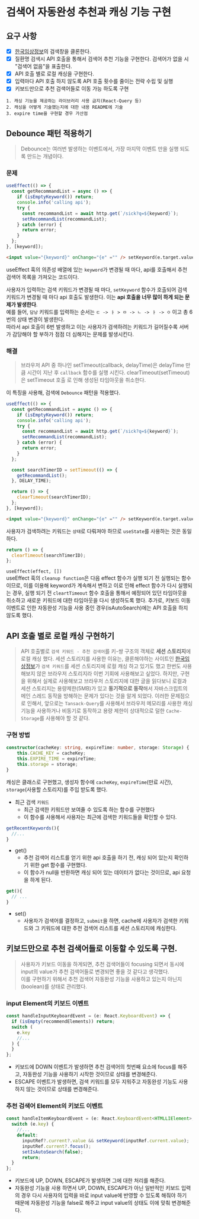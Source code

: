 # 검색어 자동완성 추천과 캐싱 기능 구현

## 요구 사항

- [x] [한국임상정보](https://clinicaltrialskorea.com/)의 검색창을 클론한다.
- [x] 질환명 검색시 API 호출을 통해서 검색어 추천 기능을 구현한다. 검색어가 없을 시 "검색어 없음"을 표출한다.
- [x] API 호출 별로 로컬 캐싱을 구현한다.
- [x] 입력마다 API 호출 하지 않도록 API 호출 횟수를 줄이는 전략 수립 및 실행
- [x] 키보드만으로 추천 검색어들로 이동 가능 하도록 구현

```text
1. 캐싱 기능을 제공하는 라이브러리 사용 금지(React-Query 등)
2. 캐싱을 어떻게 기술했는지에 대한 내용 README에 기술
3. expire time을 구현할 경우 가산점
```

## Debounce 패턴 적용하기

> Debounce는 여러번 발생하는 이벤트에서, 가장 마지막 이벤트 만을 실행 되도록 만드는 개념이다.

### 문제

```ts
useEffect(() => {
  const getRecommandList = async () => {
    if (isEmptyKeyword()) return;
    console.info('calling api');
    try {
      const recommandList = await http.get(`/sick?q=${keyword}`);
      setRecommandList(recommandList);
    } catch (error) {
      return error;
    }
  };
}, [keyword]);
```

```html
<input value="{keyword}" onChange="{e" ="" /> setKeyword(e.target.value)} />
```

useEffect 훅의 의존성 배열에 있는 `keyword`가 변경될 때 마다, api를 호출해서 추천 검색어 목록을 가져오는 코드이다.

사용자가 입력하는 검색 키워드가 변경될 때 마다, `setKeyword` 함수가 호출되어 검색 키워드가 변경될 때 마다 api 호출도 발생한다.
이는 **api 호출을 너무 많이 하게 되는 문제가 발생한다**.  
예를 들어, `담낭` 키워드를 입력하는 순서는 `ㄷ -> ㅏ > ㅁ -> ㄴ -> ㅏ -> ㅇ` 이고 총 6번의 상태 변경이 발생한다.  
따라서 api 호출이 6번 발생하고 이는 사용자가 검색하려는 키워드가 길어질수록 서버가 감당해야 할 부하가 점점 더 심해지는 문제를 발생시킨다.

### 해결

> 브라우저 API 중 하나인 setTimeout(callback, delayTime)은 delayTime 만큼 시간이 지난 후 `callback` 함수를 실행 시킨다.
> clearTimeout(setTimeout)은 setTimeout 호출 로 인해 생성된 타임아웃을 취소한다.

이 특징을 사용해, 검색에 `Debounce` 패턴을 적용했다.

```ts
useEffect(() => {
  const getRecommandList = async () => {
    if (isEmptyKeyword()) return;
    console.info('calling api');
    try {
      const recommandList = await http.get(`/sick?q=${keyword}`);
      setRecommandList(recommandList);
    } catch (error) {
      return error;
    }
  };

  const searchTimerID = setTimeout(() => {
    getRecommandList();
  }, DELAY_TIME);

  return () => {
    clearTimeout(searchTimerID);
  };
}, [keyword]);
```

```html
<input value="{keyword}" onChange="{e" ="" /> setKeyword(e.target.value)} />
```

사용자가 검색하려는 키워드는 `상태`로 다뤄져야 하므로 `useState`를 사용하는 것은 동일하다.

```ts
return () => {
  clearTimeout(searchTimerID);
};
```

`useEffect(effect, [])`  
useEffect 훅의 `cleanup function`은 다음 effect 함수가 실행 되기 전 실행되는 함수이므로, 이를 이용해 keyword가 계속해서 변하고 이로 인해 effect 함수가 다시 실행되는 경우, 실행 되기 전 `cleartTimeout` 함수 호출을 통해서 예정되어 있던 타임아웃을 취소하고 새로운 키워드에 대한 타임아웃을 다시 생성하도록 했다.
추가로, 키보드 이동 이벤트로 인한 자동완성 기능을 사용 중인 경우(isAutoSearch)에는 API 호출을 하지 않도록 했다.

## API 호출 별로 로컬 캐싱 구현하기

> API 호출별로 `검색 키워드 - 추천 검색어`를 키-쌍 구조의 객체로 **세션 스토리지**에 로컬 캐싱 했다. 세션 스토리지를 사용한 이유는, 클론해야하는 사이트인 [한국임상정보](https://clinicaltrialskorea.com/)가 `검색 키워드`를 세션 스토리지에 로컬 캐싱 하고 있기도 했고 한번도 사용해보지 않은 브라우저 스토리지라 이번 기회에 사용해보고 싶었다. 하지만, 구현을 위해서 실제로 사용해보고 브라우저 스토리지에 대한 글을 읽다보니 로컬과 세션 스토리지는 용량제한(5MB)가 있고 **동기적으로 동작**해서 자바스크립트의 메인 스레드 동작을 방해하는 문제가 있다는 것을 알게 되었다. 이러한 문제점으로 인해서, 앞으로는 `Tansack-Query`를 사용해서 브라우저 메모리를 사용한 캐싱기능을 사용하거나 비동기로 동작하고 용량 제한이 상대적으로 덜한 `Cache-Storage`를 사용해야 할 것 같다.

### 구현 방법

```ts
constructor(cacheKey: string, expireTime: number, storage: Storage) {
    this.CACHE_KEY = cacheKey;
    this.EXPIRE_TIME = expireTime;
    this.storage = storage;
}
```

캐싱은 클래스로 구현했고, 생성자 함수에 `cacheKey`, `expireTime`(만료 시간), `storage`(사용할 스토리지)를 주입 받도록 했다.

- 최근 검색 `키워드`
  - 최근 검색한 키워드만 보여줄 수 있도록 하는 함수를 구현했다
  - 이 함수를 사용해서 사용자는 최근에 검색한 키워드들을 확인할 수 있다.

```ts
getRecentKeywords(){
  //...
}
```

- get()
  - 추천 검색어 리스트를 얻기 위한 api 호출을 하기 전, 캐싱 되어 있는지 확인하기 위한 get 함수를 구현했다.
  - 이 함수가 null을 반환하면 캐싱 되어 있는 데이터가 없다는 것이므로, api 요청을 하게 된다.

```ts
get(){
  // ...
}
```

- set()
  - 사용자가 검색어를 결정하고, `submit`을 하면, cache에 사용자가 검색한 키워드와 그 키워드에 대한 추천 검색어 리스트를 세션 스토리지에 캐싱한다.

## 키보드만으로 추천 검색어들로 이동할 수 있도록 구현.

> 사용자가 키보드 이동을 하게되면, 추천 검색어들이 focusing 되면서 동시에 input의 value가 추천 검색어들로 변경되면 좋을 것 같다고 생각했다.  
> 이를 구현하기 위해서 추천 검색어 자동완성 기능을 사용하고 있는지 아닌지(boolean)를 상태로 관리했다.

### input Element의 키보드 이벤트

```ts
const handleInputKeyboardEvent = (e: React.KeyboardEvent) => {
  if (isEmpty(recommendElements)) return;
  switch (
    e.key
    //...
  ) {
  }
};
```

- 키보드에 DOWN 이벤트가 발생하면 추천 검색어의 첫번째 요소에 focus를 해주고, 자동완성 기능을 사용하기 시작한 것이므로 상태를 변경해준다.
- ESCAPE 이벤트가 발생하면, 검색 키워드를 모두 지워주고 자동완성 기능도 사용하지 않는 것이므로 상태를 변경해준다.

### 추천 검색어 Element의 키보드 이벤트

```ts
const handleItemKeyboardEvent = (e: React.KeyboardEvent<HTMLLIElement>, index: number) => {
  switch (e.key) {
    //...
    default:
      inputRef?.current?.value && setKeyword(inputRef.current.value);
      inputRef.current?.focus();
      setIsAutoSearch(false);
      return;
  }
};
```

- 키보드에 UP, DOWN, ESCAPE가 발생하면 그에 대한 처리를 해준다.
- 자동완성 기능을 사용 하면서 UP, DOWN, ESCAPE가 아닌 일반적인 키보드 입력의 경우 다시 사용자의 입력을 바로 input value에 반영할 수 있도록 해줘야 하기 때문에 자동완성 기능을 false로 해주고 input value의 상태도 이에 맞춰 변경해준다.
